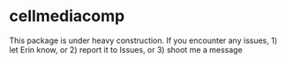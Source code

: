 # cellmediacomp

This package is under heavy construction. If you encounter any issues, 1) let Erin know, or 2) report it to Issues, or 3) shoot me a message
